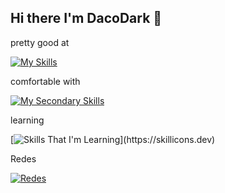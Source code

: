## Hi there I'm DacoDark 👋

pretty good at

[![My Skills](https://skillicons.dev/icons?i=python,cpp,java,latex,git,bots,arduino,idea,vscode,linux,obsidian)](https://skillicons.dev)

comfortable with

[![My Secondary Skills](https://skillicons.dev/icons?i=ts,docker,bootstrap,flask,nodejs,mysql,mongo,postman,js,html,css,godot,notion,grafana,nginx)](https://skillicons.dev)

learning

[![Skills That I'm Learning](https://skillicons.dev/icons?i=react,selenium,figma,unity,)](https://skillicons.dev)

Redes

[![Redes](https://skillicons.dev/icons?i=instagram,discord,linkedin)](https://skillicons.dev)
<!--
**DacoDark/DacoDark** is a ✨ _special_ ✨ repository because its `README.md` (this file) appears on your GitHub profile.

Here are some ideas to get you started:

- 🔭 I’m currently working on ...
- 🌱 I’m currently learning ...
- 👯 I’m looking to collaborate on ...
- 🤔 I’m looking for help with ...
- 💬 Ask me about ...
- 📫 How to reach me: ...
- 😄 Pronouns: ...
- ⚡ Fun fact: ...
-->
